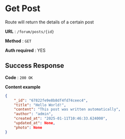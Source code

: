 # Get Post

Route will return the details of a certain post

**URL** : `/forum/posts/{id}`

**Method** : `GET`

**Auth required** : YES

## Success Response

**Code** : `200 OK`

**Content example**

```json
{
    "_id": "67822fe9e8b8df4fd74ceec4", 
    "title": "Hello World!", 
    "content": "This post was written automatically", 
    "author": "admin", 
    "created_at": "2025-01-11T10:46:33.624000", 
    "updated_at": None, 
    "photo": None
}
```

